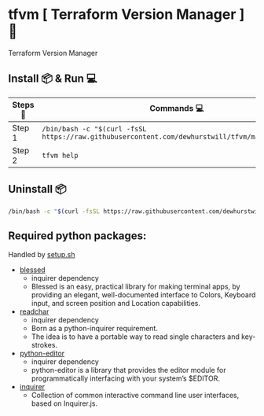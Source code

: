 # tfvm [ Terraform Version Manager ] 🔧

Terraform Version Manager

## Install 📦 & Run 💻

| Steps 📝 | Commands 💻 |
|-|-|
| Step 1 | ``` /bin/bash -c "$(curl -fsSL https://raw.githubusercontent.com/dewhurstwill/tfvm/main/setup.sh)" ``` |
| Step 2 | ``` tfvm help ``` |


## Uninstall 📦

```bash 
/bin/bash -c "$(curl -fsSL https://raw.githubusercontent.com/dewhurstwill/tfvm/main/uninstall.sh)" 
```


## Required python packages:

Handled by [setup.sh](https://github.com/dewhurstwill/tfvm/blob/main/setup.sh)

* [blessed](https://pypi.org/project/blessed/)
  * inquirer dependency
  * Blessed is an easy, practical library for making terminal apps, by providing an elegant, well-documented interface to Colors, Keyboard input, and screen position and Location capabilities.
* [readchar](https://pypi.org/project/readchar/)
  * inquirer dependency
  * Born as a python-inquirer requirement.
  * The idea is to have a portable way to read single characters and key-strokes.
* [python-editor](https://pypi.org/project/python-editor/)
  * inquirer dependency
  * python-editor is a library that provides the editor module for programmatically interfacing with your system’s $EDITOR.
* [inquirer](https://pypi.org/project/inquirer/)
  * Collection of common interactive command line user interfaces, based on Inquirer.js.
